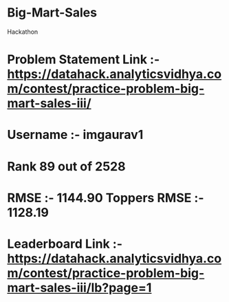 # Big-Mart-Sales
Hackathon
# Problem Statement Link :- https://datahack.analyticsvidhya.com/contest/practice-problem-big-mart-sales-iii/

# Username :- imgaurav1
# Rank 89 out of 2528
# RMSE :- 1144.90 Toppers RMSE :- 1128.19
# Leaderboard Link :- https://datahack.analyticsvidhya.com/contest/practice-problem-big-mart-sales-iii/lb?page=1
